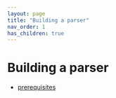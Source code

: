 ```yaml
---
layout: page
title: "Building a parser"
nav_order: 1
has_children: true
---
```



# Building a parser

- [prerequisites](./prerequisites/)
